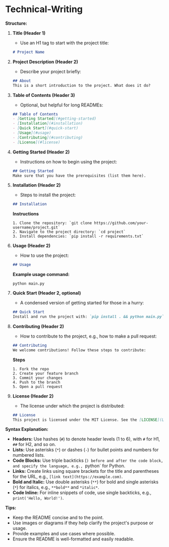 # Technical-Writing


**Structure:**

1. **Title (Header 1)**
   - Use an H1 tag to start with the project title:
   ```markdown
   # Project Name
   ```

2. **Project Description (Header 2)**
   - Describe your project briefly:
   ```markdown
   ## About
   This is a short introduction to the project. What does it do?
   ```

3. **Table of Contents (Header 3)**
   - Optional, but helpful for long READMEs:
   ```markdown
   ## Table of Contents
   - [Getting Started](#getting-started)
   - [Installation](#installation)
   - [Quick Start](#quick-start)
   - [Usage](#usage)
   - [Contributing](#contributing)
   - [License](#license)
   ```

4. **Getting Started (Header 2)**
   - Instructions on how to begin using the project:
   ```markdown
   ## Getting Started
   Make sure that you have the prerequisites (list them here).
   ```

5. **Installation (Header 2)**
   - Steps to install the project:
   ```markdown
   ## Installation
   ```
   **Instructions**
   ```
   1. Clone the repository: `git clone https://github.com/your-username/project.git`
   2. Navigate to the project directory: `cd project`
   3. Install dependencies: `pip install -r requirements.txt`
   ```

6. **Usage (Header 2)**
   - How to use the project:
   ```markdown
   ## Usage
   ```
   **Example usage command:**
   ```
   python main.py
   ```

7. **Quick Start (Header 2, optional)**
   - A condensed version of getting started for those in a hurry:
   ```markdown
   ## Quick Start
   Install and run the project with: `pip install . && python main.py`
   ```

8. **Contributing (Header 2)**
   - How to contribute to the project, e.g., how to make a pull request:
   ```markdown
   ## Contributing
   We welcome contributions! Follow these steps to contribute:
   ```
   **Steps**
   ```
   1. Fork the repo
   2. Create your feature branch
   3. Commit your changes
   4. Push to the branch
   5. Open a pull request
   ```

9. **License (Header 2)**
   - The license under which the project is distributed:
   ```markdown
   ## License
   This project is licensed under the MIT License. See the [LICENSE](LICENSE) file for details.
   ```

**Syntax Explanation:**

- **Headers:** Use hashes (`#`) to denote header levels (1 to 6), with `#` for H1, `##` for H2, and so on.
- **Lists:** Use asterisks (`*`) or dashes (`-`) for bullet points and numbers for numbered lists.
- **Code Blocks:** Use triple backticks (````) before and after the code block, and specify the language, e.g., ````python` for Python.
- **Links:** Create links using square brackets for the title and parentheses for the URL, e.g., `[link text](https://example.com)`.
- **Bold and Italic:** Use double asterisks (`**`) for bold and single asterisks (`*`) for italics, e.g., `**bold**` and `*italic*`.
- **Code Inline:** For inline snippets of code, use single backticks, e.g., `print('Hello, World!')`.

**Tips:**

- Keep the README concise and to the point.
- Use images or diagrams if they help clarify the project's purpose or usage.
- Provide examples and use cases where possible.
- Ensure the README is well-formatted and easily readable.

